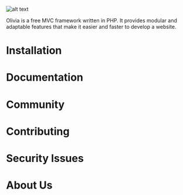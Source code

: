 ![alt text](https://eager-volhard-747d5d.netlify.app/img/logo-sm.png)
 
Olivia is a free MVC framework written in PHP. It provides modular and adaptable features that make it easier and faster to develop a website.

# Installation

# Documentation 

# Community 

# Contributing 

# Security Issues 

# About Us 
